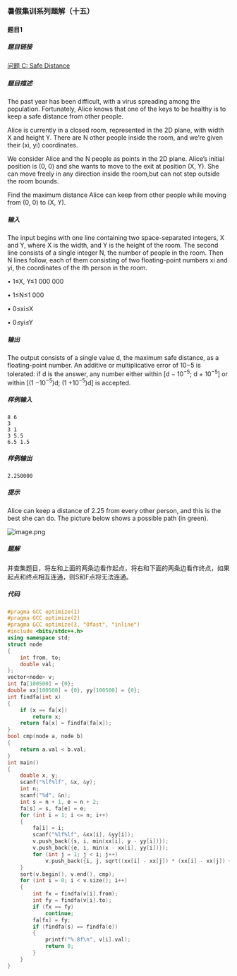 ### 暑假集训系列题解（十五）

#### 题目1

##### 题目链接

[问题 C: Safe Distance](http://icpc.upc.edu.cn/problem.php?cid=2952&pid=2)

##### 题目描述

The past year has been difficult, with a virus spreading among the population. Fortunately, Alice knows that one of the keys to be healthy is to keep a safe distance from other people.

Alice is currently in a closed room, represented in the 2D plane, with width X and height Y. There are N other people inside the room, and we’re given their (xi, yi) coordinates.

We consider Alice and the N people as points in the 2D plane. Alice’s initial position is (0, 0) and she wants to move to the exit at position (X, Y). She can move freely in any direction inside the room,but can not step outside the room bounds.

Find the maximum distance Alice can keep from other people while moving from (0, 0) to (X, Y).

##### 输入

The input begins with one line containing two space-separated integers, X and Y, where X is the width, and Y is the height of the room. The second line consists of a single integer N, the number of people in the room. Then N lines follow, each of them consisting of two floating-point numbers xi and yi, the coordinates of the ith person in the room.

• 1≤X, Y≤1 000 000

• 1≤N≤1 000

• 0≤xi≤X

• 0≤yi≤Y

##### 输出

The output consists of a single value d, the maximum safe distance, as a floating-point number.
An additive or multiplicative error of 10−5 is tolerated: if d is the answer, any number either within [d − $10^{−5}$; d + $10^{−5}$] or within [(1 −$10^{−5}$)d; (1 +$10^{−5}$)d] is accepted.

##### 样例输入

```
8 6
3
3 1
3 5.5
6.5 1.5
```
##### 样例输出
```
2.250000
```
##### 提示

Alice can keep a distance of 2.25 from every other person, and this is the best she can do. The picture below shows a possible path (in green).

![image.png](https://i.loli.net/2021/09/09/jcxpsLE1uVSbPeK.png)

##### 题解

并查集题目，将左和上面的两条边看作起点，将右和下面的两条边看作终点，如果起点和终点相互连通，则S和F点将无法连通。

##### 代码

```c++
#pragma GCC optimize(1)
#pragma GCC optimize(2)
#pragma GCC optimize(3, "Ofast", "inline")
#include <bits/stdc++.h>
using namespace std;
struct node
{
    int from, to;
    double val;
};
vector<node> v;
int fa[100500] = {0};
double xx[100500] = {0}, yy[100500] = {0};
int findfa(int x)
{
    if (x == fa[x])
        return x;
    return fa[x] = findfa(fa[x]);
}
bool cmp(node a, node b)
{
    return a.val < b.val;
}
int main()
{
    double x, y;
    scanf("%lf%lf", &x, &y);
    int n;
    scanf("%d", &n);
    int s = n + 1, e = n + 2;
    fa[s] = s, fa[e] = e;
    for (int i = 1; i <= n; i++)
    {
        fa[i] = i;
        scanf("%lf%lf", &xx[i], &yy[i]);
        v.push_back({s, i, min(xx[i], y - yy[i])});
        v.push_back({e, i, min(x - xx[i], yy[i])});
        for (int j = 1; j < i; j++)
            v.push_back({i, j, sqrt((xx[i] - xx[j]) * (xx[i] - xx[j]) + (yy[i] - yy[j]) * (yy[i] - yy[j])) / 2.0});
    }
    sort(v.begin(), v.end(), cmp);
    for (int i = 0; i < v.size(); i++)
    {
        int fx = findfa(v[i].from);
        int fy = findfa(v[i].to);
        if (fx == fy)
            continue;
        fa[fx] = fy;
        if (findfa(s) == findfa(e))
        {
            printf("%.8f\n", v[i].val);
            return 0;
        }
    }
}
```


